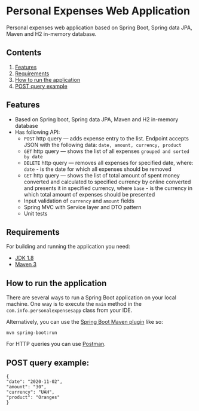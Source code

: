 # Personal Expenses Web Application

Personal expenses web application based on Spring Boot, Spring data JPA, Maven and H2 in-memory database.


## Contents

1. [Features](#features)
2. [Requirements](#requirements)
3. [How to run the application](#how-to-run-the-application)
4. [POST query example](#post-query-example)


## Features

* Based on Spring boot, Spring data JPA, Maven and H2 in-memory database
* Has following API:
  * `POST` http query — adds expense entry to the list. Endpoint accepts JSON with the following data: `date, amount, currency, product` 
  * `GET` http query — shows the list of all expenses `grouped and sorted by date`
  * `DELETE` http query — removes all expenses for specified date, where: `date` - is the date for which all expenses should be removed
  * `GET` http query — shows the list of total amount of spent money converted and calculated to specified currency by online converted and presents it in specified currency, where `base` - is the currency in which total amount of expenses should
      be presented
  * Input validation of `currency` and `amount` fields
  * Spring MVC with Service layer and DTO pattern
  * Unit tests


## Requirements

For building and running the application you need:
- [JDK 1.8](http://www.oracle.com/technetwork/java/javase/downloads/jdk8-downloads-2133151.html)
- [Maven 3](https://maven.apache.org)


## How to run the application

There are several ways to run a Spring Boot application on your local machine. One way is to execute the `main` method in the `com.info.personalexpensesapp` class from your IDE.

Alternatively, you can use the [Spring Boot Maven plugin](https://docs.spring.io/spring-boot/docs/current/reference/html/build-tool-plugins-maven-plugin.html) like so:

```shell
mvn spring-boot:run
```

For HTTP queries you can use [Postman](https://www.postman.com/downloads/).


## POST query example:
```
{
"date": "2020-11-02",
"amount": "30",
"currency": "UAH",
"product": "Oranges"
}
```



